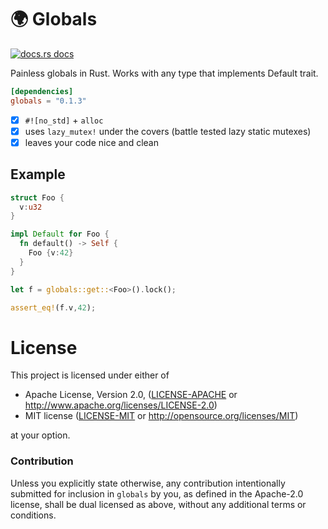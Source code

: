 # 🌍 Globals

<a href="https://docs.rs/globals"><img src="https://img.shields.io/badge/docs-latest-blue.svg?style=flat-square" alt="docs.rs docs" /></a>

Painless globals in Rust. Works with any type that implements Default trait.

```toml
[dependencies]
globals = "0.1.3"
```
- [x] `#![no_std]` + `alloc`
- [x] uses `lazy_mutex!` under the covers (battle tested lazy static mutexes) 
- [x] leaves your code nice and clean

## Example

```rust
struct Foo {
  v:u32
}

impl Default for Foo {
  fn default() -> Self {
    Foo {v:42}
  }
}

let f = globals::get::<Foo>().lock();

assert_eq!(f.v,42);
```

# License

This project is licensed under either of

 * Apache License, Version 2.0, ([LICENSE-APACHE](LICENSE-APACHE) or
   http://www.apache.org/licenses/LICENSE-2.0)
 * MIT license ([LICENSE-MIT](LICENSE-MIT) or
   http://opensource.org/licenses/MIT)

at your option.

### Contribution

Unless you explicitly state otherwise, any contribution intentionally submitted for inclusion in `globals` by you, as defined in the Apache-2.0 license, shall be dual licensed as above, without any additional terms or conditions.
